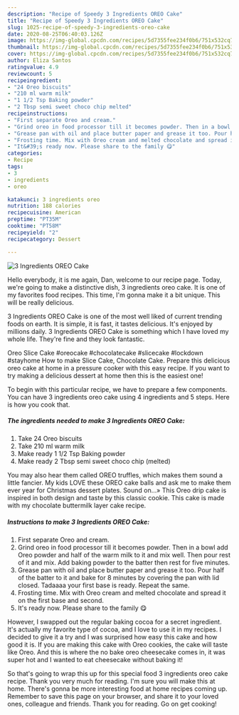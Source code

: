 ```yaml
---
description: "Recipe of Speedy 3 Ingredients OREO Cake"
title: "Recipe of Speedy 3 Ingredients OREO Cake"
slug: 1025-recipe-of-speedy-3-ingredients-oreo-cake
date: 2020-08-25T06:40:03.126Z
image: https://img-global.cpcdn.com/recipes/5d7355fee234f0b6/751x532cq70/3-ingredients-oreo-cake-recipe-main-photo.jpg
thumbnail: https://img-global.cpcdn.com/recipes/5d7355fee234f0b6/751x532cq70/3-ingredients-oreo-cake-recipe-main-photo.jpg
cover: https://img-global.cpcdn.com/recipes/5d7355fee234f0b6/751x532cq70/3-ingredients-oreo-cake-recipe-main-photo.jpg
author: Eliza Santos
ratingvalue: 4.9
reviewcount: 5
recipeingredient:
- "24 Oreo biscuits"
- "210 ml warm milk"
- "1 1/2 Tsp Baking powder"
- "2 Tbsp semi sweet choco chip melted"
recipeinstructions:
- "First separate Oreo and cream."
- "Grind oreo in food processor till it becomes powder. Then in a bowl add Oreo powder and half of the warm milk to it and mix well. Then pour rest of it and mix. Add baking powder to the batter then rest for five minutes."
- "Grease pan with oil and place butter paper and grease it too. Pour half of the batter to it and bake for 8 minutes by covering the pan with lid closed. Tadaaaa your first base is ready. Repeat the same."
- "Frosting time. Mix with Oreo cream and melted chocolate and spread it on the first base and second."
- "It&#39;s ready now. Please share to the family 😋"
categories:
- Recipe
tags:
- 3
- ingredients
- oreo

katakunci: 3 ingredients oreo 
nutrition: 188 calories
recipecuisine: American
preptime: "PT35M"
cooktime: "PT58M"
recipeyield: "2"
recipecategory: Dessert

---
```



![3 Ingredients OREO Cake](https://img-global.cpcdn.com/recipes/5d7355fee234f0b6/751x532cq70/3-ingredients-oreo-cake-recipe-main-photo.jpg)

Hello everybody, it is me again, Dan, welcome to our recipe page. Today, we're going to make a distinctive dish, 3 ingredients oreo cake. It is one of my favorites food recipes. This time, I'm gonna make it a bit unique. This will be really delicious.

3 Ingredients OREO Cake is one of the most well liked of current trending foods on earth. It is simple, it is fast, it tastes delicious. It's enjoyed by millions daily. 3 Ingredients OREO Cake is something which I have loved my whole life. They're fine and they look fantastic.

Oreo Slice Cake #oreocake #chocolatecake #slicecake #lockdown #stayhome How to make Slice Cake, Chocolate Cake. Prepare this delicious oreo cake at home in a pressure cooker with this easy recipe. If you want to try making a delicious dessert at home then this is the easiest one!


To begin with this particular recipe, we have to prepare a few components. You can have 3 ingredients oreo cake using 4 ingredients and 5 steps. Here is how you cook that.

<!--inarticleads1-->

##### The ingredients needed to make 3 Ingredients OREO Cake:

1. Take 24 Oreo biscuits
1. Take 210 ml warm milk
1. Make ready 1 1/2 Tsp Baking powder
1. Make ready 2 Tbsp semi sweet choco chip (melted)


You may also hear them called OREO truffles, which makes them sound a little fancier. My kids LOVE these OREO cake balls and ask me to make them ever year for Christmas dessert plates. Sound on…» This Oreo drip cake is inspired in both design and taste by this classic cookie. This cake is made with my chocolate buttermilk layer cake recipe. 

<!--inarticleads2-->

##### Instructions to make 3 Ingredients OREO Cake:

1. First separate Oreo and cream.
1. Grind oreo in food processor till it becomes powder. Then in a bowl add Oreo powder and half of the warm milk to it and mix well. Then pour rest of it and mix. Add baking powder to the batter then rest for five minutes.
1. Grease pan with oil and place butter paper and grease it too. Pour half of the batter to it and bake for 8 minutes by covering the pan with lid closed. Tadaaaa your first base is ready. Repeat the same.
1. Frosting time. Mix with Oreo cream and melted chocolate and spread it on the first base and second.
1. It&#39;s ready now. Please share to the family 😋


However, I swapped out the regular baking cocoa for a secret ingredient. It&#39;s actually my favorite type of cocoa, and I love to use it in my recipes. I decided to give it a try and I was surprised how easy this cake and how good it is. If you are making this cake with Oreo cookies, the cake will taste like Oreo. And this is where the no bake oreo cheesecake comes in, it was super hot and I wanted to eat cheesecake without baking it! 

So that's going to wrap this up for this special food 3 ingredients oreo cake recipe. Thank you very much for reading. I'm sure you will make this at home. There's gonna be more interesting food at home recipes coming up. Remember to save this page on your browser, and share it to your loved ones, colleague and friends. Thank you for reading. Go on get cooking!
